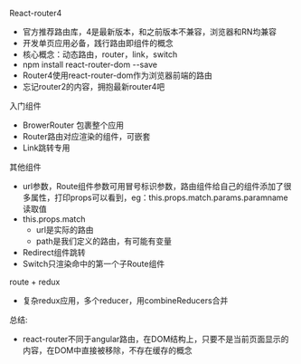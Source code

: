 React-router4
* 官方推荐路由库，4是最新版本，和之前版本不兼容，浏览器和RN均兼容
* 开发单页应用必备，践行路由即组件的概念
* 核心概念：动态路由，router，link，switch
* npm install react-router-dom --save
* Router4使用react-router-dom作为浏览器前端的路由
* 忘记router2的内容，拥抱最新router4吧

入门组件
* BrowerRouter 包裹整个应用
* Router路由对应渲染的组件，可嵌套
* Link跳转专用

其他组件
* url参数，Route组件参数可用冒号标识参数，路由组件给自己的组件添加了很多属性，打印props可以看到，eg：this.props.match.params.paramname读取值
* this.props.match
  * url是实际的路由
  * path是我们定义的路由，有可能有变量
* Redirect组件跳转
* Switch只渲染命中的第一个子Route组件

route + redux
* 复杂redux应用，多个reducer，用combineReducers合并

总结:
* react-router不同于angular路由，在DOM结构上，只要不是当前页面显示的内容，在DOM中直接被移除，不存在缓存的概念